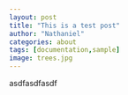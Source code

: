 ```yaml
---
layout: post
title: "This is a test post"
author: "Nathaniel"
categories: about
tags: [documentation,sample]
image: trees.jpg
---
```


asdfasdfasdf
